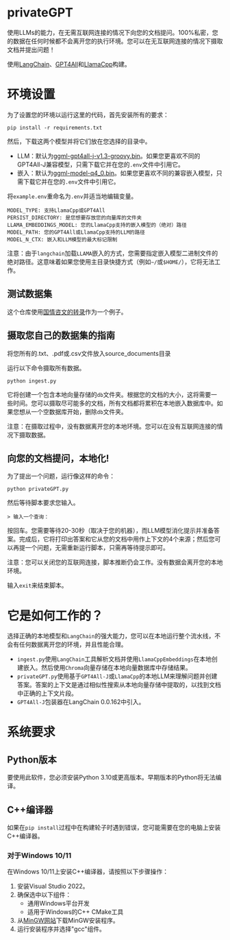 # privateGPT
使用LLMs的能力，在无需互联网连接的情况下向您的文档提问。100%私密，您的数据在任何时候都不会离开您的执行环境。您可以在无互联网连接的情况下摄取文档并提出问题！

使用[LangChain](https://github.com/hwchase17/langchain)、[GPT4All](https://github.com/nomic-ai/gpt4all)和[LlamaCpp](https://github.com/ggerganov/llama.cpp)构建。

# 环境设置
为了设置您的环境以运行这里的代码，首先安装所有的要求：

```shell
pip install -r requirements.txt
```

然后，下载这两个模型并将它们放在您选择的目录中。
- LLM：默认为[ggml-gpt4all-j-v1.3-groovy.bin](https://gpt4all.io/models/ggml-gpt4all-j-v1.3-groovy.bin)。如果您更喜欢不同的GPT4All-J兼容模型，只需下载它并在您的`.env`文件中引用它。
- 嵌入：默认为[ggml-model-q4_0.bin](https://huggingface.co/Pi3141/alpaca-native-7B-ggml/resolve/397e872bf4c83f4c642317a5bf65ce84a105786e/ggml-model-q4_0.bin)。如果您更喜欢不同的兼容嵌入模型，只需下载它并在您的`.env`文件中引用它。

将`example.env`重命名为`.env`并适当地编辑变量。
```
MODEL_TYPE: 支持LlamaCpp或GPT4All
PERSIST_DIRECTORY: 是您想要存放您的向量库的文件夹
LLAMA_EMBEDDINGS_MODEL: 您的LlamaCpp支持的嵌入模型的（绝对）路径
MODEL_PATH: 您的GPT4All或LlamaCpp支持的LLM的路径
MODEL_N_CTX: 嵌入和LLM模型的最大标记限制
```

注意：由于`langchain`加载`LLAMA`嵌入的方式，您需要指定嵌入模型二进制文件的绝对路径。这意味着如果您使用主目录快捷方式（例如`~/`或`$HOME/`），它将无法工作。

## 测试数据集
这个仓库使用[国情咨文的转录](https://github.com/imartinez/privateGPT/blob/main/source_documents/state_of_the_union.txt)作为一个例子。

## 摄取您自己的数据集的指南

将您所有的.txt、.pdf或.csv文件放入source_documents目录

运行以下命令摄取所有数据。

```shell
python ingest.py
```

它将创建一个包含本地向量存储的`db`文件夹。根据您的文档的大小，这将需要一些时间。您可以摄取尽可能多的文档，所有文档都将累积在本地嵌入数据库中。如果您想从一个空数据库开始，删除`db`文件夹。

注意：在摄取过程中，没有数据离开您的本地环境。您可以在没有互联网连接的情况下摄取数据。

## 向您的文档提问，本地化!
为了提出一个问题，运行像这样的命令：

```shell
python privateGPT.py
```

然后等待脚本要求您输入。

```shell
> 输入一个查询：
```

按回车。您需要等待20-30秒（取决于您的机器），而LLM模型消化提示并准备答案。完成后，它将打印出答案和它从您的文档中用作上下文的4个来源；然后您可以再提一个问题，无需重新运行脚本，只需再等待提示即可。

注意：您可以关闭您的互联网连接，脚本推断仍会工作。没有数据会离开您的本地环境。

输入`exit`来结束脚本。

# 它是如何工作的？
选择正确的本地模型和`LangChain`的强大能力，您可以在本地运行整个流水线，不会有任何数据离开您的环境，并且性能合理。

- `ingest.py`使用`LangChain`工具解析文档并使用`LlamaCppEmbeddings`在本地创建嵌入。然后使用`Chroma`向量存储在本地向量数据库中存储结果。
- `privateGPT.py`使用基于`GPT4All-J`或`LlamaCpp`的本地LLM来理解问题并创建答案。答案的上下文是通过相似性搜索从本地向量存储中提取的，以找到文档中正确的上下文片段。
- `GPT4All-J`包装器在LangChain 0.0.162中引入。

# 系统要求

## Python版本
要使用此软件，您必须安装Python 3.10或更高版本。早期版本的Python将无法编译。

## C++编译器
如果在`pip install`过程中在构建轮子时遇到错误，您可能需要在您的电脑上安装C++编译器。

### 对于Windows 10/11
在Windows 10/11上安装C++编译器，请按照以下步骤操作：

1. 安装Visual Studio 2022。
2. 确保选中以下组件：
   * 通用Windows平台开发
   * 适用于Windows的C++ CMake工具
3. 从[MinGW网站](https://sourceforge.net/projects/mingw/)下载MinGW安装程序。
4. 运行安装程序并选择"gcc"组件。

